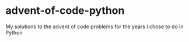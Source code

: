 # advent-of-code-python
My solutions to the advent of code problems for the years I chose to do in Python
